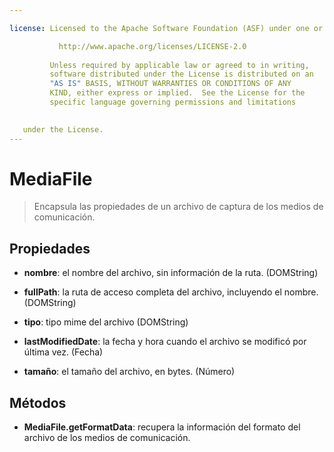 ```yaml
---

license: Licensed to the Apache Software Foundation (ASF) under one or more contributor license agreements. See the NOTICE file distributed with this work for additional information regarding copyright ownership. The ASF licenses this file to you under the Apache License, Version 2.0 (the "License"); you may not use this file except in compliance with the License. You may obtain a copy of the License at

           http://www.apache.org/licenses/LICENSE-2.0
    
         Unless required by applicable law or agreed to in writing,
         software distributed under the License is distributed on an
         "AS IS" BASIS, WITHOUT WARRANTIES OR CONDITIONS OF ANY
         KIND, either express or implied.  See the License for the
         specific language governing permissions and limitations
    

   under the License.
---
```


# MediaFile

> Encapsula las propiedades de un archivo de captura de los medios de comunicación.

## Propiedades

*   **nombre**: el nombre del archivo, sin información de la ruta. (DOMString)

*   **fullPath**: la ruta de acceso completa del archivo, incluyendo el nombre. (DOMString)

*   **tipo**: tipo mime del archivo (DOMString)

*   **lastModifiedDate**: la fecha y hora cuando el archivo se modificó por última vez. (Fecha)

*   **tamaño**: el tamaño del archivo, en bytes. (Número)

## Métodos

*   **MediaFile.getFormatData**: recupera la información del formato del archivo de los medios de comunicación.